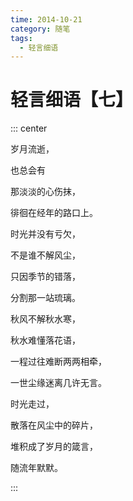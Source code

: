 ```yaml
---
time: 2014-10-21
category: 随笔
tags:
  - 轻言细语
---
```


# 轻言细语【七】

::: center

岁月流逝，

也总会有

那淡淡的心伤抹，

徘徊在经年的路口上。

时光并没有亏欠，

不是谁不解风尘，

只因季节的错落，

分割那一站琉璃。

秋风不解秋水寒，

秋水难懂落花语，

一程过往难断两两相牵，

一世尘缘迷离几许无言。

时光走过，

散落在风尘中的碎片，

堆积成了岁月的箴言，

随流年默默。

:::

